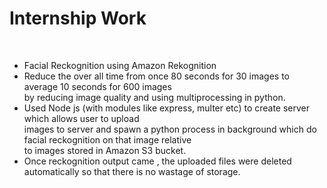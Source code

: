 <html>
<body>
<h1> Internship Work </h1> <br>
<ul style="list-style-type:disc">
  <li>Facial Reckognition using Amazon Rekognition</li>
  <li>Reduce the over all time from once 80 seconds for 30 images to average 10 seconds for 600 images<br>
  by reducing image quality and using multiprocessing in python.</li>
  <li>Used Node js (with modules like express, multer etc) to create server which allows user to upload<br> images
  to server and spawn a python process in background which do facial reckognition on that image relative<br> to images
  stored in Amazon S3 bucket.</li>
  <li> Once reckognition output came , the uploaded files were deleted automatically so that there is no wastage of storage.</li>
</ul>
</body>
</html>


